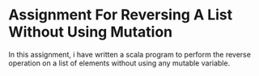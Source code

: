 # Assignment For Reversing A List Without Using Mutation

In this assignment, i have written a scala program to perform the reverse operation on a list of elements without using any mutable variable.
